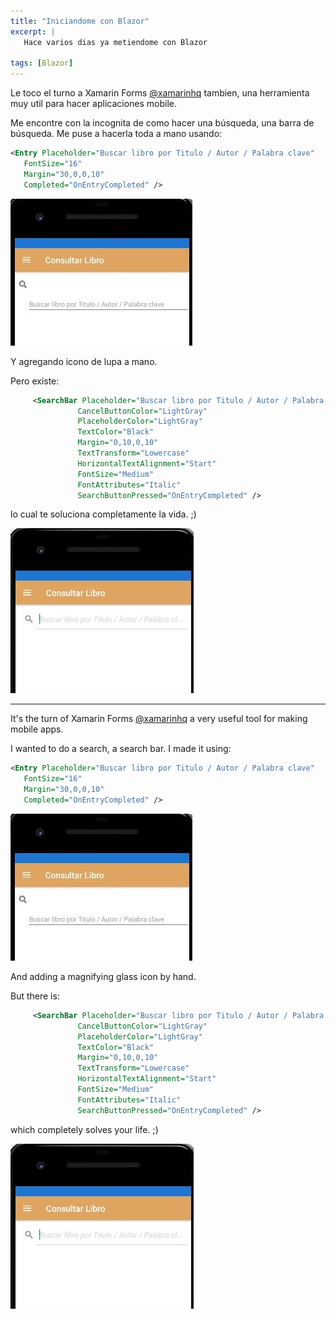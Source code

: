 ```yaml
---
title: "Iniciandome con Blazor"
excerpt: |
   Hace varios dias ya metiendome con Blazor 
 
tags: [Blazor]
---
```


Le toco el turno a Xamarin Forms [@xamarinhq](https://twitter.com/xamarinhq) tambien, una herramienta muy util para hacer aplicaciones mobile.  

Me encontre con la incognita de como hacer una búsqueda, una barra de búsqueda.  Me puse a hacerla toda a mano usando:

```xml
<Entry Placeholder="Buscar libro por Titulo / Autor / Palabra clave" 
   FontSize="16"
   Margin="30,0,0,10"
   Completed="OnEntryCompleted" />
```
![Entry](/assets/img/xamarin1.jpeg)

Y agregando icono de lupa a mano.



Pero existe: 

```xml
     <SearchBar Placeholder="Buscar libro por Titulo / Autor / Palabra clave" 
               CancelButtonColor="LightGray"
               PlaceholderColor="LightGray"
               TextColor="Black"
               Margin="0,10,0,10"
               TextTransform="Lowercase"
               HorizontalTextAlignment="Start"
               FontSize="Medium"
               FontAttributes="Italic"
               SearchButtonPressed="OnEntryCompleted" />
```

lo cual te soluciona completamente la vida. ;)

![SearchBar](/assets/img/xamarin2.jpeg)


---

It's the turn of Xamarin Forms [@xamarinhq](https://twitter.com/xamarinhq) a very useful tool for making mobile apps.  

I wanted to do a search, a search bar.  I made it using:


```xml
<Entry Placeholder="Buscar libro por Titulo / Autor / Palabra clave" 
   FontSize="16"
   Margin="30,0,0,10"
   Completed="OnEntryCompleted" />
```
![Entry](/assets/img/xamarin1.jpeg)

And adding a magnifying glass icon by hand.

But there is:
```xml
     <SearchBar Placeholder="Buscar libro por Titulo / Autor / Palabra clave" 
               CancelButtonColor="LightGray"
               PlaceholderColor="LightGray"
               TextColor="Black"
               Margin="0,10,0,10"
               TextTransform="Lowercase"
               HorizontalTextAlignment="Start"
               FontSize="Medium"
               FontAttributes="Italic"
               SearchButtonPressed="OnEntryCompleted" />
```
which completely solves your life. ;)


![SearchBar](/assets/img/xamarin2.jpeg)